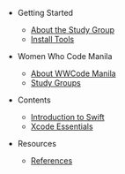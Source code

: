 <!--
  UPDATE THIS:

  Update your sidebar to populate contents and resources

  No need to add title in the document markdown since the title in
  the sidebar is automatically added in the document.

  See https://docsify.js.org/#/configuration?id=autoheader
-->

- Getting Started
  - [About the Study Group](README.md)
  - [Install Tools](getting_started/install_tools.md)

- Women Who Code Manila
  - [About WWCode Manila](wwcodemanila/about.md)
  - [Study Groups](wwcodemanila/study_groups.md)

- Contents
  - [Introduction to Swift](contents/introduction_to_swift.md)
  - [Xcode Essentials](contents/xcode_essentials.md)

- Resources
  <!--
    UPDATE THIS:

    Aside from references, you can add other useful topics here, e.g. coding conventions, best practices, etc

    Just create a markdown file under resources and reference it here. For example:
    [Naming Conventions](resources/naming_conventions.md)
  -->
  - [References](resources/references.md)
